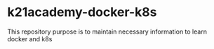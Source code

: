 # k21academy-docker-k8s
This repository purpose is to maintain necessary information to learn docker and k8s
